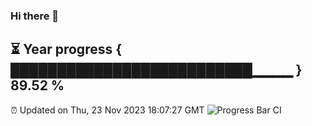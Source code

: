 ### Hi there 👋
⏳ Year progress { ██████████████████████████▁▁▁▁ } 89.52 %
---
⏰ Updated on Thu, 23 Nov 2023 18:07:27 GMT
![Progress Bar CI](https://github.com/Moyi321/Moyi321/workflows/Progress%20Bar%20CI/badge.svg)
